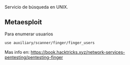 Servicio de búsqueda en UNIX.

## Metaesploit
Para enumerar usuarios
```bash
use auxiliary/scanner/finger/finger_users
```

Mas info en:
https://book.hacktricks.xyz/network-services-pentesting/pentesting-finger
